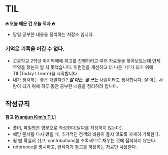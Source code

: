 # TIL
**🔥 오늘 배운 건 오늘 적자 🔥**
- 당일 공부한 내용을 정리하는 저장소 입니다.

### 기억은 기록을 이길 수 없다.

- 고등학교 2학년 마지막때에 회고를 진행하려고 여러 자료들을 찾아보았는데 언제 무엇을 했는지 알 지 못했습니다. 이런점을 개선하고 더 나은 '나'가 되기 위해 TIL(Today I Learn)을 시작합니다
- 내가 생각하는 좋은 개발자란? ***잘 아는, 잘 쓰는*** 사람이라고 생각합니다. 잘 아는 사람이 되기 위해 하루 동안 공부한 내용을 정리하려 합니다.

## 작성규칙
**참고 [[Namjun Kim's TIL](https://github.com/namjunemy/TIL)]**
- 폴더, 파일명은 영문으로 작성한다(날짜를 작성하지 않는다).
- 해당 문서를 다시 봤을 때, 추가적인 검색의 비용이 들지 않도록 자세히 기록한다.
- 쉴 땐 확실히 쉬고, contributions를 초록색으로 채우는 것에 집착하지 않는다.
- reference를 명시하고, 원작자가 참고를 허용하는 자료만 사용한다.
